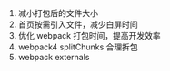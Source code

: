 1. 减小打包后的文件大小
2. 首页按需引入文件，减少白屏时间
3. 优化 webpack 打包时间，提高开发效率
4. webpack4 splitChunks 合理拆包
5. webpack externals
